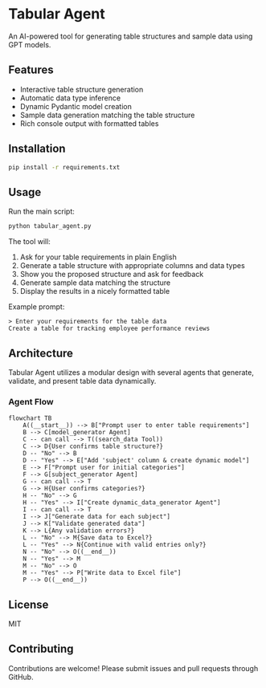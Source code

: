 # Tabular Agent

An AI-powered tool for generating table structures and sample data using GPT models.

## Features

- Interactive table structure generation
- Automatic data type inference
- Dynamic Pydantic model creation
- Sample data generation matching the table structure
- Rich console output with formatted tables

## Installation

```bash
pip install -r requirements.txt
```

## Usage

Run the main script:

```bash
python tabular_agent.py
```

The tool will:
1. Ask for your table requirements in plain English
2. Generate a table structure with appropriate columns and data types
3. Show you the proposed structure and ask for feedback
4. Generate sample data matching the structure
5. Display the results in a nicely formatted table

Example prompt:
```
> Enter your requirements for the table data
Create a table for tracking employee performance reviews
```

## Architecture

Tabular Agent utilizes a modular design with several agents that generate, validate, and present table data dynamically.

### Agent Flow

```mermaid
flowchart TB
    A((__start__)) --> B["Prompt user to enter table requirements"]
    B --> C[model_generator Agent]
    C -- can call --> T((search_data Tool))
    C --> D{User confirms table structure?}
    D -- "No" --> B
    D -- "Yes" --> E["Add 'subject' column & create dynamic model"]
    E --> F["Prompt user for initial categories"]
    F --> G[subject_generator Agent]
    G -- can call --> T
    G --> H{User confirms categories?}
    H -- "No" --> G
    H -- "Yes" --> I["Create dynamic_data_generator Agent"]
    I -- can call --> T
    I --> J["Generate data for each subject"]
    J --> K["Validate generated data"]
    K --> L{Any validation errors?}
    L -- "No" --> M{Save data to Excel?}
    L -- "Yes" --> N{Continue with valid entries only?}
    N -- "No" --> O((__end__))
    N -- "Yes" --> M
    M -- "No" --> O
    M -- "Yes" --> P["Write data to Excel file"]
    P --> O((__end__))
```

## License

MIT

## Contributing

Contributions are welcome! Please submit issues and pull requests through GitHub.
